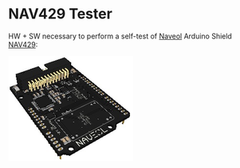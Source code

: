 # NAV429 Tester

HW + SW necessary to perform a self-test of [Naveol](http://www.naveol.com/) Arduino Shield [NAV429](http://www.naveol.com/index.php?menu=products):

![](https://raw.githubusercontent.com/Art-ut-Kia/NAV-429-tester/master/WikiIllustrations/Nav429_board.png)
